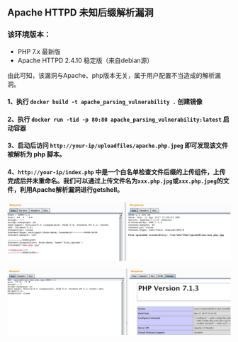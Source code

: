 ## Apache HTTPD 未知后缀解析漏洞

### 该环境版本：

- PHP 7.x 最新版
- Apache HTTPD 2.4.10 稳定版（来自debian源）

由此可知，该漏洞与Apache、php版本无关，属于用户配置不当造成的解析漏洞。

#### 1、执行 `docker build -t apache_parsing_vulnerability .` 创建镜像

#### 2、执行 `docker run -tid -p 80:80 apache_parsing_vulnerability:latest` 启动容器

#### 3、启动后访问 `http://your-ip/uploadfiles/apache.php.jpeg` 即可发现该文件被解析为 php 脚本。

#### 4、`http://your-ip/index.php` 中是一个白名单检查文件后缀的上传组件，上传完成后并未重命名。我们可以通过上传文件名为`xxx.php.jpg`或`xxx.php.jpeg`的文件，利用Apache解析漏洞进行getshell。

![](1.png)

![](2.png)
